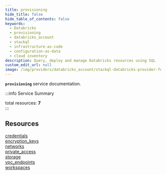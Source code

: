 ```yaml
---
title: provisioning
hide_title: false
hide_table_of_contents: false
keywords:
  - Databricks
  - provisioning
  - databricks_account
  - stackql
  - infrastructure-as-code
  - configuration-as-data
  - cloud inventory
description: Query, deploy and manage Databricks resources using SQL
custom_edit_url: null
image: /img/providers/databricks_account/stackql-databricks-provider-featured-image.png
---
```


**`provisioning`** service documentation.

:::info Service Summary
<div class="row">
<div class="providerDocColumn">
<span>total resources:&nbsp;<b>7</b></span><br />
</div>
</div>
:::

## Resources
<div class="row">
<div class="providerDocColumn">
<a href="/providers/databricks_account/provisioning/credentials/">credentials</a><br />
<a href="/providers/databricks_account/provisioning/encryption_keys/">encryption_keys</a><br />
<a href="/providers/databricks_account/provisioning/networks/">networks</a><br />
<a href="/providers/databricks_account/provisioning/private_access/">private_access</a><br />
</div>
<div class="providerDocColumn">
<a href="/providers/databricks_account/provisioning/storage/">storage</a><br />
<a href="/providers/databricks_account/provisioning/vpc_endpoints/">vpc_endpoints</a><br />
<a href="/providers/databricks_account/provisioning/workspaces/">workspaces</a><br />
</div>
</div>
